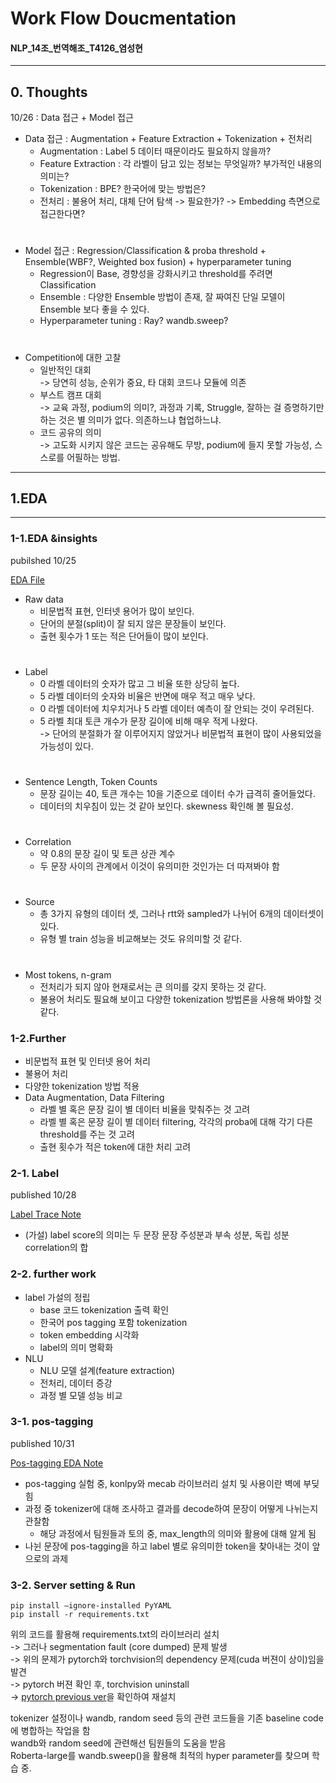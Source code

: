 # Work Flow Doucmentation
#### NLP_14조_번역해조_T4126_염성현
- - -
## 0. Thoughts
10/26 : Data 접근 + Model 접근   
- Data 접근 : Augmentation + Feature Extraction + Tokenization + 전처리
    - Augmentation : Label 5 데이터 때문이라도 필요하지 않을까?
    - Feature Extraction : 각 라벨이 담고 있는 정보는 무엇일까? 부가적인 내용의 의미는?
    - Tokenization : BPE? 한국어에 맞는 방법은?
    - 전처리 : 불용어 처리, 대체 단어 탐색
        -> 필요한가?
        -> Embedding 측면으로 접근한다면?  
        #
- Model 접근 : Regression/Classification & proba threshold + Ensemble(WBF?, Weighted box fusion) + hyperparameter tuning
    - Regression이 Base, 경향성을 강화시키고 threshold를 주려면 Classification
    - Ensemble : 다양한 Ensemble 방법이 존재, 잘 짜여진 단일 모델이 Ensemble 보다 좋을 수 있다.
    - Hyperparameter tuning : Ray? wandb.sweep?  
    #
- Competition에 대한 고찰
    - 일반적인 대회   
        -> 당연히 성능, 순위가 중요, 타 대회 코드나 모듈에 의존   
    - 부스트 캠프 대회    
        -> 교육 과정, podium의 의미?, 과정과 기록, Struggle, 잘하는 걸 증명하기만 하는 것은 별 의미가 없다. 의존하느냐 협업하느냐.   
    - 코드 공유의 의미    
        -> 고도화 시키지 않은 코드는 공유해도 무방, podium에 들지 못할 가능성, 스스로를 어필하는 방법.   
- - -
## 1.EDA
- - -
### 1-1.EDA &insights
pubilshed 10/25   

[EDA File](../codes/simpler_eda.ipynb "to file")
- Raw data
    - 비문법적 표현, 인터넷 용어가 많이 보인다.
    - 단어의 분절(split)이 잘 되지 않은 문장들이 보인다.
    - 출현 횟수가 1 또는 적은 단어들이 많이 보인다.  
    #
- Label
    - 0 라벨 데이터의 숫자가 많고 그 비율 또한 상당히 높다.
    - 5 라벨 데이터의 숫자와 비율은 반면에 매우 적고 매우 낮다.
    - 0 라벨 데이터에 치우치거나 5 라벨 데이터 예측이 잘 안되는 것이 우려된다.
    - 5 라벨 최대 토큰 개수가 문장 길이에 비해 매우 적게 나왔다.   
        -> 단어의 분절화가 잘 이루어지지 않았거나 비문법적 표현이 많이 사용되었을 가능성이 있다.  
    #
- Sentence Length, Token Counts
    - 문장 길이는 40, 토큰 개수는 10을 기준으로 데이터 수가 급격히 줄어들었다.
    - 데이터의 치우침이 있는 것 같아 보인다. skewness 확인해 볼 필요성.  
    #
- Correlation
    - 약 0.8의 문장 길이 및 토큰 상관 계수
    - 두 문장 사이의 관계에서 이것이 유의미한 것인가는 더 따져봐야 함  
    #
- Source
    - 총 3가지 유형의 데이터 셋, 그러나 rtt와 sampled가 나뉘어 6개의 데이터셋이 있다.
    - 유형 별 train 성능을 비교해보는 것도 유의미할 것 같다.  
    # 
- Most tokens, n-gram
    - 전처리가 되지 않아 현재로서는 큰 의미를 갖지 못하는 것 같다.
    - 불용어 처리도 필요해 보이고 다양한 tokenization 방법론을 사용해 봐야할 것 같다.

### 1-2.Further

- 비문법적 표현 및 인터넷 용어 처리
- 불용어 처리
- 다양한 tokenization 방법 적용
- Data Augmentation, Data Filtering
    - 라벨 별 혹은 문장 길이 별 데이터 비율을 맞춰주는 것 고려
    - 라벨 별 혹은 문장 길이 별 데이터 filtering, 각각의 proba에 대해 각기 다른 threshold를 주는 것 고려
    - 출현 횟수가 적은 token에 대한 처리 고려

### 2-1. Label
published 10/28

[Label Trace Note](../codes/label_trace_note.ipynb)
- (가설) label score의 의미는 두 문장 문장 주성분과 부속 성분, 독립 성분 correlation의 합
### 2-2. further work
- label 가설의 정립
    - base 코드 tokenization 출력 확인
    - 한국어 pos tagging 포함 tokenization
    - token embedding 시각화
    - label의 의미 명확화
- NLU
    - NLU 모델 설계(feature extraction)
    - 전처리, 데이터 증강
    - 과정 별 모델 성능 비교

### 3-1. pos-tagging
published 10/31

[Pos-tagging EDA Note](../codes/pos_eda.ipynb)
- pos-tagging 실험 중, konlpy와 mecab 라이브러리 설치 및 사용이란 벽에 부딪힘
- 과정 중 tokenizer에 대해 조사하고 결과를 decode하여 문장이 어떻게 나뉘는지 관찰함
    - 해당 과정에서 팀원들과 토의 중, max_length의 의미와 활용에 대해 알게 됨
- 나뉜 문장에 pos-tagging을 하고 label 별로 유의미한 token을 찾아내는 것이 앞으로의 과제

### 3-2. Server setting & Run

```
pip install —ignore-installed PyYAML
pip install -r requirements.txt
```
위의 코드를 활용해 requirements.txt의 라이브러리 설치  
-> 그러나 segmentation fault (core dumped) 문제 발생  
-> 위의 문제가 pytorch와 torchvision의 dependency 문제(cuda 버젼이 상이)임을 발견  
-> pytorch 버젼 확인 후, torchvision uninstall  
-> [pytorch previous ver](https://pytorch.kr/get-started/previous-versions/)을 확인하여 재설치     

tokenizer 설정이나 wandb, random seed 등의 관련 코드들을 기존 baseline code에 병합하는 작업을 함   
wandb와 random seed에 관련해선 팀원들의 도움을 받음   
Roberta-large를 wandb.sweep()을 활용해 최적의 hyper parameter를 찾으며 학습 중.